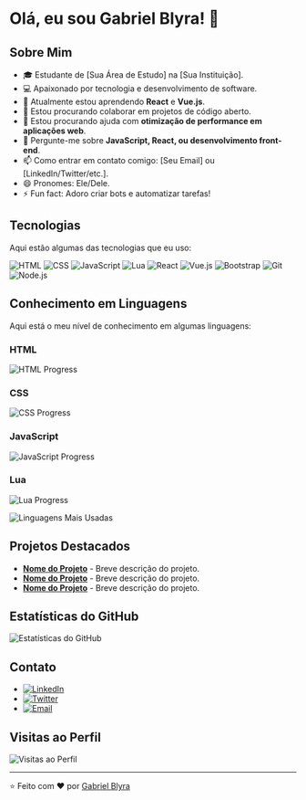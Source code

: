 # Olá, eu sou Gabriel Blyra! 👋

## Sobre Mim
- 🎓 Estudante de [Sua Área de Estudo] na [Sua Instituição].
- 💻 Apaixonado por tecnologia e desenvolvimento de software.
- 🌱 Atualmente estou aprendendo **React** e **Vue.js**.
- 👯 Estou procurando colaborar em projetos de código aberto.
- 🤔 Estou procurando ajuda com **otimização de performance em aplicações web**.
- 💬 Pergunte-me sobre **JavaScript, React, ou desenvolvimento front-end**.
- 📫 Como entrar em contato comigo: [Seu Email] ou [LinkedIn/Twitter/etc.].
- 😄 Pronomes: Ele/Dele.
- ⚡ Fun fact: Adoro criar bots e automatizar tarefas!

## Tecnologias
Aqui estão algumas das tecnologias que eu uso:

![HTML](https://img.shields.io/badge/HTML5-E34F26?style=for-the-badge&logo=html5&logoColor=white)
![CSS](https://img.shields.io/badge/CSS3-1572B6?style=for-the-badge&logo=css3&logoColor=white)
![JavaScript](https://img.shields.io/badge/JavaScript-F7DF1E?style=for-the-badge&logo=javascript&logoColor=black)
![Lua](https://img.shields.io/badge/Lua-2C2D72?style=for-the-badge&logo=lua&logoColor=white)
![React](https://img.shields.io/badge/React-61DAFB?style=for-the-badge&logo=react&logoColor=black)
![Vue.js](https://img.shields.io/badge/Vue.js-4FC08D?style=for-the-badge&logo=vuedotjs&logoColor=white)
![Bootstrap](https://img.shields.io/badge/Bootstrap-7952B3?style=for-the-badge&logo=bootstrap&logoColor=white)
![Git](https://img.shields.io/badge/Git-F05032?style=for-the-badge&logo=git&logoColor=white)
![Node.js](https://img.shields.io/badge/Node.js-339933?style=for-the-badge&logo=nodedotjs&logoColor=white)

## Conhecimento em Linguagens
Aqui está o meu nível de conhecimento em algumas linguagens:

### HTML
![HTML Progress](https://img.shields.io/badge/HTML-100%25-E34F26?style=flat&logo=html5&logoColor=white)

### CSS
![CSS Progress](https://img.shields.io/badge/CSS-85%25-1572B6?style=flat&logo=css3&logoColor=white)

### JavaScript
![JavaScript Progress](https://img.shields.io/badge/JavaScript-80%25-F7DF1E?style=flat&logo=javascript&logoColor=black)

### Lua
![Lua Progress](https://img.shields.io/badge/Lua-70%25-2C2D72?style=flat&logo=lua&logoColor=white)

![Linguagens Mais Usadas](https://github-readme-stats.vercel.app/api/top-langs/?username=gabrielblyra&layout=compact&theme=radical&hide=other,lua)

## Projetos Destacados
- **[Nome do Projeto](link)** - Breve descrição do projeto.
- **[Nome do Projeto](link)** - Breve descrição do projeto.
- **[Nome do Projeto](link)** - Breve descrição do projeto.

## Estatísticas do GitHub
![Estatísticas do GitHub](https://github-readme-stats.vercel.app/api?username=gabrielblyra&show_icons=true&theme=radical)

## Contato
- [![LinkedIn](https://img.shields.io/badge/LinkedIn-0077B5?style=for-the-badge&logo=linkedin&logoColor=white)](https://www.linkedin.com/in/seu-linkedin/)
- [![Twitter](https://img.shields.io/badge/Twitter-1DA1F2?style=for-the-badge&logo=twitter&logoColor=white)](https://twitter.com/seu-twitter)
- [![Email](https://img.shields.io/badge/Email-D14836?style=for-the-badge&logo=gmail&logoColor=white)](mailto:seu-email@example.com)

## Visitas ao Perfil
![Visitas ao Perfil](https://komarev.com/ghpvc/?username=gabrielblyra&color=blue&style=flat-square)

---

⭐️ Feito com ❤️ por [Gabriel Blyra](https://github.com/gabrielblyra)
